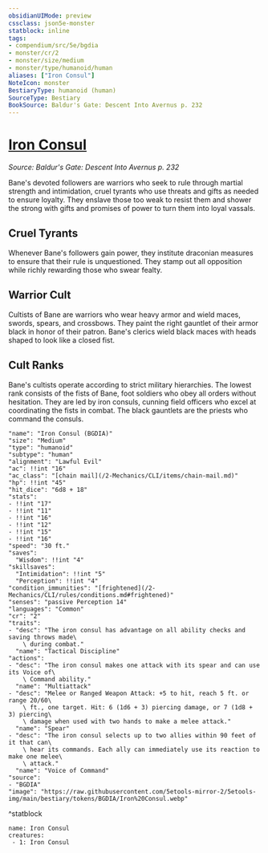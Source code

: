 ```yaml
---
obsidianUIMode: preview
cssclass: json5e-monster
statblock: inline
tags:
- compendium/src/5e/bgdia
- monster/cr/2
- monster/size/medium
- monster/type/humanoid/human
aliases: ["Iron Consul"]
NoteIcon: monster
BestiaryType: humanoid (human)
SourceType: Bestiary
BookSource: Baldur's Gate: Descent Into Avernus p. 232
---
```

# [Iron Consul](2-Mechanics\CLI\bestiary\humanoid/iron-consul-bgdia.md)
*Source: Baldur's Gate: Descent Into Avernus p. 232*  

Bane's devoted followers are warriors who seek to rule through martial strength and intimidation, cruel tyrants who use threats and gifts as needed to ensure loyalty. They enslave those too weak to resist them and shower the strong with gifts and promises of power to turn them into loyal vassals.

## Cruel Tyrants

Whenever Bane's followers gain power, they institute draconian measures to ensure that their rule is unquestioned. They stamp out all opposition while richly rewarding those who swear fealty.

## Warrior Cult

Cultists of Bane are warriors who wear heavy armor and wield maces, swords, spears, and crossbows. They paint the right gauntlet of their armor black in honor of their patron. Bane's clerics wield black maces with heads shaped to look like a closed fist.

## Cult Ranks

Bane's cultists operate according to strict military hierarchies. The lowest rank consists of the fists of Bane, foot soldiers who obey all orders without hesitation. They are led by iron consuls, cunning field officers who excel at coordinating the fists in combat. The black gauntlets are the priests who command the consuls.

```statblock
"name": "Iron Consul (BGDIA)"
"size": "Medium"
"type": "humanoid"
"subtype": "human"
"alignment": "Lawful Evil"
"ac": !!int "16"
"ac_class": "[chain mail](/2-Mechanics/CLI/items/chain-mail.md)"
"hp": !!int "45"
"hit_dice": "6d8 + 18"
"stats":
- !!int "17"
- !!int "11"
- !!int "16"
- !!int "12"
- !!int "15"
- !!int "16"
"speed": "30 ft."
"saves":
  "Wisdom": !!int "4"
"skillsaves":
  "Intimidation": !!int "5"
  "Perception": !!int "4"
"condition_immunities": "[frightened](/2-Mechanics/CLI/rules/conditions.md#frightened)"
"senses": "passive Perception 14"
"languages": "Common"
"cr": "2"
"traits":
- "desc": "The iron consul has advantage on all ability checks and saving throws made\
    \ during combat."
  "name": "Tactical Discipline"
"actions":
- "desc": "The iron consul makes one attack with its spear and can use its Voice of\
    \ Command ability."
  "name": "Multiattack"
- "desc": "Melee or Ranged Weapon Attack: +5 to hit, reach 5 ft. or range 20/60\
    \ ft., one target. Hit: 6 (1d6 + 3) piercing damage, or 7 (1d8 + 3) piercing\
    \ damage when used with two hands to make a melee attack."
  "name": "Spear"
- "desc": "The iron consul selects up to two allies within 90 feet of it that can\
    \ hear its commands. Each ally can immediately use its reaction to make one melee\
    \ attack."
  "name": "Voice of Command"
"source":
- "BGDIA"
"image": "https://raw.githubusercontent.com/5etools-mirror-2/5etools-img/main/bestiary/tokens/BGDIA/Iron%20Consul.webp"
```
^statblock

```encounter-table
name: Iron Consul
creatures:
 - 1: Iron Consul
```